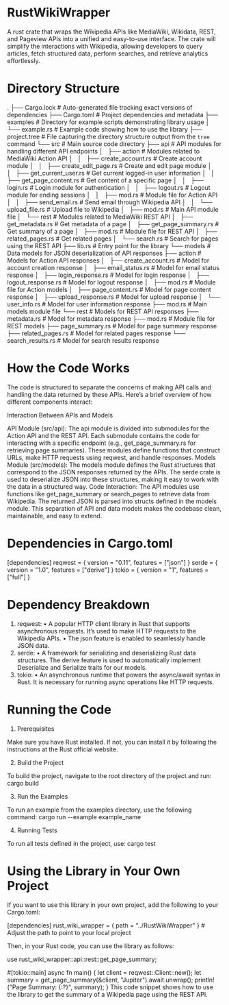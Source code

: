 # RustWikiWrapper
A rust crate that wraps the Wikipedia APIs like MediaWiki, Wikidata, REST, and Pageview APIs into a unified and easy-to-use interface. The crate will simplify the interactions with Wikipedia, allowing developers to query articles, fetch structured data, perform searches, and retrieve analytics effortlessly.
# Directory Structure
.
├── Cargo.lock                              # Auto-generated file tracking exact versions of dependencies
├── Cargo.toml                              # Project dependencies and metadata
├── examples                                # Directory for example scripts demonstrating library usage
│   └── example.rs                          # Example code showing how to use the library
├── project.tree                            # File capturing the directory structure output from the `tree` command
└── src                                     # Main source code directory
    ├── api                                 # API modules for handling different API endpoints
    │   ├── action                          # Modules related to MediaWiki Action API
    │   │   ├── create_account.rs            # Create account module
    │   │   ├── create_edit_page.rs          # Create and edit page module
    │   │   ├── get_current_user.rs          # Get current logged-in user information
    │   │   ├── get_page_content.rs          # Get content of a specific page
    │   │   ├── login.rs                     # Login module for authentication
    │   │   ├── logout.rs                    # Logout module for ending sessions
    │   │   ├── mod.rs                       # Module file for Action API
    │   │   ├── send_email.rs                # Send email through Wikipedia API
    │   │   └── upload_file.rs               # Upload file to Wikipedia
    │   ├── mod.rs                          # Main API module file
    │   └── rest                            # Modules related to MediaWiki REST API
    │       ├── get_metadata.rs              # Get metadata of a page
    │       ├── get_page_summary.rs          # Get summary of a page
    │       ├── mod.rs                       # Module file for REST API
    │       ├── related_pages.rs             # Get related pages
    │       └── search.rs                    # Search for pages using the REST API
    ├── lib.rs                              # Entry point for the library
    └── models                              # Data models for JSON deserialization of API responses
        ├── action                          # Models for Action API responses
        │   ├── create_account.rs            # Model for account creation response
        │   ├── email_status.rs              # Model for email status response
        │   ├── login_response.rs            # Model for login response
        │   ├── logout_response.rs           # Model for logout response
        │   ├── mod.rs                       # Module file for Action models
        │   ├── page_content.rs              # Model for page content response
        │   ├── upload_response.rs           # Model for upload response
        │   └── user_info.rs                 # Model for user information response
        ├── mod.rs                          # Main models module file
        └── rest                            # Models for REST API responses
            ├── metadata.rs                  # Model for metadata response
            ├── mod.rs                       # Module file for REST models
            ├── page_summary.rs              # Model for page summary response
            ├── related_pages.rs             # Model for related pages response
            └── search_results.rs            # Model for search results response

# How the Code Works

The code is structured to separate the concerns of making API calls and handling the data returned by these APIs. Here’s a brief overview of how different components interact:

Interaction Between APIs and Models

API Module (src/api):
	The api module is divided into submodules for the Action API and the REST API.
	Each submodule contains the code for interacting with a specific endpoint (e.g., get_page_summary.rs for retrieving page   summaries).
	These modules define functions that construct URLs, make HTTP requests using reqwest, and handle responses.
Models Module (src/models):
	The models module defines the Rust structures that correspond to the JSON responses returned by the APIs.
	The serde crate is used to deserialize JSON into these structures, making it easy to work with the data in a structured way.
Code Interaction:
	The API modules use functions like get_page_summary or search_pages to retrieve data from Wikipedia.
	The returned JSON is parsed into structs defined in the models module.
	This separation of API and data models makes the codebase clean, maintainable, and easy to extend.


# Dependencies in Cargo.toml

[dependencies]
reqwest = { version = "0.11", features = ["json"] }
serde = { version = "1.0", features = ["derive"] }
tokio = { version = "1", features = ["full"] }

# Dependency Breakdown

1.	reqwest:
•	A popular HTTP client library in Rust that supports asynchronous requests. It’s used to make HTTP requests to the Wikipedia APIs.
•	The json feature is enabled to seamlessly handle JSON data.
2.	serde:
•	A framework for serializing and deserializing Rust data structures. The derive feature is used to automatically implement Deserialize and Serialize traits for our models.
3.	tokio:
•	An asynchronous runtime that powers the async/await syntax in Rust. It is necessary for running async operations like HTTP requests.

# Running the Code

1. Prerequisites

Make sure you have Rust installed. If not, you can install it by following the instructions at the Rust official website.

2. Build the Project

To build the project, navigate to the root directory of the project and run:
cargo build

3. Run the Examples

To run an example from the examples directory, use the following command:
cargo run --example example_name

4. Running Tests

To run all tests defined in the project, use:
cargo test

# Using the Library in Your Own Project

If you want to use this library in your own project, add the following to your Cargo.toml:

[dependencies]
rust_wiki_wrapper = { path = "../RustWikiWrapper" }  # Adjust the path to point to your local project

Then, in your Rust code, you can use the library as follows:

use rust_wiki_wrapper::api::rest::get_page_summary;

#[tokio::main]
async fn main() {
    let client = reqwest::Client::new();
    let summary = get_page_summary(&client, "Jupiter").await.unwrap();
    println!("Page Summary: {:?}", summary);
}
This code snippet shows how to use the library to get the summary of a Wikipedia page using the REST API.